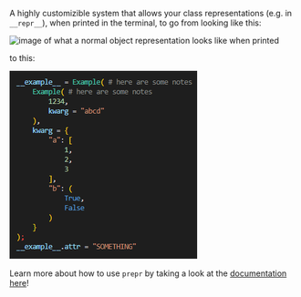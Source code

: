 A highly customizible system that allows your class representations (e.g. in `__repr__`), when printed in the terminal, to go from looking like this:

![image of what a normal object representation looks like when printed](https://cdn.discordapp.com/attachments/1030588980867108936/1030588991197691954/unknown.png)

to this:

![image of example instance printed with the rgbfull colorspace](docs/default_settings.png)

Learn more about how to use `prepr` by taking a look at the [documentation here](https://github.com/tanrbobanr/prepr/README.md)!